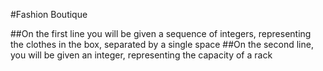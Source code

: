 ﻿#Fashion Boutique

##On the first line you will be given a sequence of integers, representing the clothes in the box, separated by a single space
##On the second line, you will be given an integer, representing the capacity of a rack
